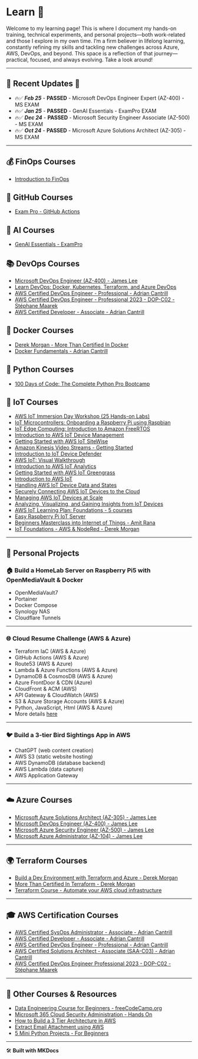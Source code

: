 # Learn 📖

Welcome to my learning page!
This is where I document my hands-on training, technical experiments, and personal projects—both work-related and those I explore in my own time. I’m a firm believer in lifelong learning, constantly refining my skills and tackling new challenges across Azure, AWS, DevOps, and beyond. This space is a reflection of that journey—practical, focused, and always evolving. Take a look around!

---

## 🎉 Recent Updates 🎉

- 🔥✅ ***Feb 25*** - **PASSED** - Microsoft DevOps Engineer Expert (AZ-400) - MS EXAM
- 🔥✅ ***Jan 25*** - **PASSED** - GenAI Essentials - ExamPro EXAM
- 🔥✅ ***Dec 24*** - **PASSED** - Microsoft Security Engineer Associate (AZ-500) - MS EXAM
- 🔥✅ ***Oct 24*** - **PASSED** - Microsoft Azure Solutions Architect (AZ-305) - MS EXAM

---

## 💰 FinOps Courses

- [Introduction to FinOps](https://learn.finops.org/introduction-to-finops)

## 🐙 GitHub Courses

- [Exam Pro - GitHub Actions](https://www.exampro.co/github-actions)

## 🤖 AI Courses

- [GenAI Essentials - ExamPro](https://www.exampro.co/exp-genai-01)


## 📚 DevOps Courses

- [Microsoft DevOps Engineer (AZ-400) - James Lee](https://learn.cantrill.io/courses/enrolled/2155473)
- [Learn DevOps: Docker, Kubernetes, Terraform, and Azure DevOps](https://www.udemy.com/course/devops-with-docker-kubernetes-and-azure-devops/)
- [AWS Certified DevOps Engineer - Professional - Adrian Cantrill](https://learn.cantrill.io/p/aws-certified-devops-engineer-professional)
- [AWS Certified DevOps Engineer - Professional 2023 - DOP-C02 - Stéphane Maarek](https://www.udemy.com/course/aws-certified-devops-engineer-professional-hands-on/)
- [AWS Certified Developer - Associate - Adrian Cantrill](https://learn.cantrill.io/p/aws-certified-developer-associate)

## 🐳 Docker Courses

- [Derek Morgan - More Than Certified In Docker](https://courses.morethancertified.com/courses/enrolled/1356756)
- [Docker Fundamentals - Adrian Cantrill](https://learn.cantrill.io/courses/enrolled/1951081)

## 🐍 Python Courses

- [100 Days of Code: The Complete Python Pro Bootcamp](https://www.udemy.com/course/100-days-of-code)

## 📡 IoT Courses

- [AWS IoT Immersion Day Workshop (25 Hands-on Labs)](https://catalog.us-east-1.prod.workshops.aws/workshops/d144e5b2-21e8-4378-8ca1-b4847a485dbd/en-US)
- [IoT Microcontrollers: Onboarding a Raspberry Pi using Raspbian](https://explore.skillbuilder.aws/learn/course/285/iot-microcontrollers-onboarding-a-raspberry-pi-using-raspbian)
- [IoT Edge Computing: Introduction to Amazon FreeRTOS](https://explore.skillbuilder.aws/learn/course/217/iot-edge-computing-introduction-to-amazon-freertos)
- [Introduction to AWS IoT Device Management](https://explore.skillbuilder.aws/learn/course/231/introduction-to-aws-iot-device-management)
- [Getting Started with AWS IoT SiteWise](https://explore.skillbuilder.aws/learn/course/14873/getting-started-with-aws-iot-sitewise)
- [Amazon Kinesis Video Streams - Getting Started](https://explore.skillbuilder.aws/learn/course/16078/amazon-kinesis-video-streams-getting-started)
- [Introduction to IoT Device Defender](https://explore.skillbuilder.aws/learn/course/310/introduction-to-iot-device-defender)
- [AWS IoT: Visual Walkthrough](https://explore.skillbuilder.aws/learn/course/236/aws-iot-visual-walkthrough)
- [Introduction to AWS IoT Analytics](https://explore.skillbuilder.aws/learn/course/153/introduction-to-aws-iot-analytics)
- [Getting Started with AWS IoT Greengrass](https://explore.skillbuilder.aws/learn/course/208/getting-started-with-aws-iot-greengrass)
- [Introduction to AWS IoT](https://explore.skillbuilder.aws/learn/course/226/introduction-to-aws-iot)
- [Handling AWS IoT Device Data and States](https://explore.skillbuilder.aws/learn/course/15379/handling-aws-iot-device-data-and-states)
- [Securely Connecting AWS IoT Devices to the Cloud](https://explore.skillbuilder.aws/learn/course/15549/securely-connecting-aws-iot-devices-to-the-cloud)
- [Managing AWS IoT Devices at Scale](https://explore.skillbuilder.aws/learn/course/15792/managing-aws-iot-devices-at-scale)
- [Analyzing, Visualizing, and Gaining Insights from IoT Devices](https://explore.skillbuilder.aws/learn/course/15793/analyzing-visualizing-and-gaining-insights-from-iot-devices)
- [AWS IoT Learning Plan: Foundations - 5 courses](https://explore.skillbuilder.aws/learn/lp/1774/aws-iot-learning-plan-foundations)
- [Easy Raspberry Pi IoT Server](https://learnembeddedsystems.co.uk/easy-raspberry-pi-iot-server)
- [Beginners Masterclass into Internet of Things - Amit Rana](https://www.udemy.com/course/internet-of-things-raspberrypi-azure/#questions/21169628/)
- [IoT Foundations - AWS & NodeRed - Derek Morgan](https://courses.morethancertified.com/courses/enrolled/1666070)

---

## 🚀 Personal Projects

### 🏠 Build a HomeLab Server on Raspberry Pi5 with OpenMediaVault & Docker

- OpenMediaVault7
- Portainer
- Docker Compose
- Synology NAS
- Cloudflare Tunnels

---

### 🌐 Cloud Resume Challenge (AWS & Azure)

- Terraform IaC (AWS & Azure)
- GitHub Actions (AWS & Azure)
- Route53 (AWS & Azure)
- Lambda & Azure Functions (AWS & Azure)
- DynamoDB & CosmosDB (AWS & Azure)
- Azure FrontDoor & CDN (Azure)
- CloudFront & ACM (AWS)
- API Gateway & CloudWatch (AWS)
- S3 & Azure Storage Accounts (AWS & Azure)
- Python, JavaScript, Html (AWS & Azure)
- More details [here](https://cloudresumechallenge.dev/)

---

### 🐦 Build a 3-tier Bird Sightings App in AWS

- ChatGPT (web content creation)
- AWS S3 (static website hosting)
- AWS DynamoDB (database backend)
- AWS Lambda (data capture)
- AWS Application Gateway

---

## ☁️ Azure Courses

- [Microsoft Azure Solutions Architect (AZ-305) - James Lee](https://learn.cantrill.io/courses/enrolled/2161640)
- [Microsoft DevOps Engineer (AZ-400) - James Lee](https://learn.cantrill.io/courses/enrolled/2155473)
- [Microsoft Azure Security Engineer (AZ-500) - James Lee](https://learn.cantrill.io/courses/enrolled/2190160)
- [Microsoft Azure Administrator (AZ-104) - James Lee](https://learn.cantrill.io/courses/enrolled/2066690)

---

## 🌍 Terraform Courses

- [Build a Dev Environment with Terraform and Azure - Derek Morgan](https://courses.morethancertified.com/courses/enrolled/1692703)
- [More Than Certified In Terraform - Derek Morgan](https://www.udemy.com/course/terraform-certified/)
- [Terraform Course - Automate your AWS cloud infrastructure](https://www.youtube.com/watch?v=SLB_c_ayRMo)

---

## 🎓 AWS Certification Courses

- [AWS Certified SysOps Administrator - Associate - Adrian Cantrill](https://learn.cantrill.io/p/aws-certified-sysops-administrator-associate)
- [AWS Certified Developer - Associate - Adrian Cantrill](https://learn.cantrill.io/p/aws-certified-developer-associate)
- [AWS Certified DevOps Engineer - Professional - Adrian Cantrill](https://learn.cantrill.io/p/aws-certified-devops-engineer-professional)
- [AWS Certified Solutions Architect - Associate (SAA-C03) - Adrian Cantrill](https://learn.cantrill.io/courses/enrolled/1820301)
- [AWS Certified DevOps Engineer Professional 2023 - DOP-C02 - Stéphane Maarek](https://www.udemy.com/course/aws-certified-devops-engineer-professional-hands-on/)

---

## 🎥 Other Courses & Resources

- [Data Engineering Course for Beginners - freeCodeCamp.org](https://www.youtube.com/watch?v=PHsC_t0j1dU)
- [Microsoft 365 Cloud Security Administration - Hands On](https://www.udemy.com/course/microsoft-365-cloud-security-administration-hands-on/)
- [How to Build a 3 Tier Architecture in AWS](https://aws.plainenglish.io/how-to-build-a-3-tier-architecture-in-aws-dcd637f23fe5)
- [Extract Email Attachment using AWS](https://towardsdatascience.com/extract-email-attachment-using-aws-624614a2429b)
- [5 Mini Python Projects - For Beginners](https://www.youtube.com/watch?v=DLn3jOsNRVE)

---

🛠 **Built with MKDocs**
